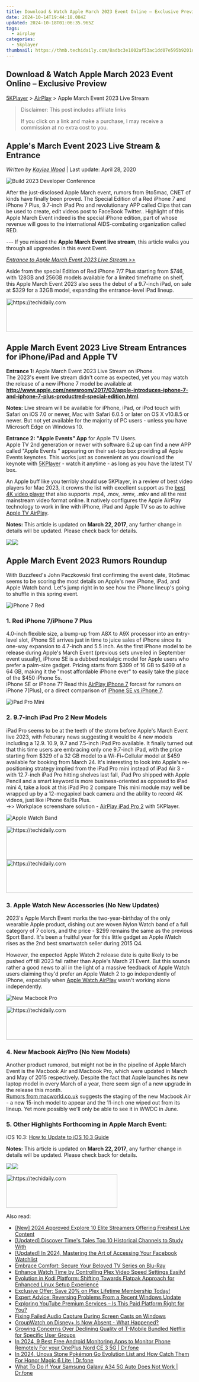 ```yaml
---
title: Download & Watch Apple March 2023 Event Online – Exclusive Preview
date: 2024-10-14T19:44:18.084Z
updated: 2024-10-18T01:06:35.965Z
tags:
  - airplay
categories:
  - 5kplayer
thumbnail: https://thmb.techidaily.com/8adbc3e1002af53ac1dd07e595b9201d8f833bc6b6d5a625a2b610c81d2e7f3d.jpg
---
```


## Download & Watch Apple March 2023 Event Online – Exclusive Preview

[5KPlayer](https://tools.techidaily.com/5kplayer/products/) \> [AirPlay](https://tools.techidaily.com/5kplayer/airplay/) \> Apple March Event 2023 Live Stream

>  Disclaimer: This post includes affiliate links
>
>  If you click on a link and make a purchase, I may receive a commission at no extra cost to you.
>

## Apple's March Event 2023 Live Stream & Entrance

 _Written by [Kaylee Wood](https://www.quora.com/profile/Amanda-Hu-21)_ | Last update: April 28, 2020

![Build 2023 Developer Conference](https://www.5kplayer.com/airplay/img/apple-march-event.png)

 After the just-disclosed Apple March event, rumors from 9to5mac, CNET of kinds have finally been proved. The Special Edition of a Red iPhone 7 and iPhone 7 Plus, 9.7-inch iPad Pro and revolutionary APP called Clips that can be used to create, edit videos post to FaceBook Twitter.. Highlight of this Apple March Event indeed is the special iPhone edition, part of whose revenue will goes to the international AIDS-combating organization called RED.

\--- If you missed the **Apple March Event live stream**, this article walks you through all upgreades in this event Event. 

[_Entrance to Apple March Event 2023 Live Stream >>_](https://tools.techidaily.com/5kplayer/airplay/) 

 Aside from the special Edition of Red iPhone 7/7 Plus starting from $746, with 128GB and 256GB models available for a limited timeframe on shelf, this Apple March Event 2023 also sees the debut of a 9.7-inch iPad, on sale at $329 for a 32GB model, expanding the entrance-level iPad lineup.

<!-- affiliate ads begin -->
<a href="https://appsumo.8odi.net/c/5597632/2068407/7443" target="_top" id="2068407">
  <img src="//a.impactradius-go.com/display-ad/7443-2068407" border="0" alt="https://techidaily.com" width="728" height="90"/>
</a>
<img height="0" width="0" src="https://appsumo.8odi.net/i/5597632/2068407/7443" style="position:absolute;visibility:hidden;" border="0" />
<!-- affiliate ads end -->

##  Apple March Event 2023 Live Stream Entrances for iPhone/iPad and Apple TV

**Entrance 1:** Apple March Event 2023 Live Stream on iPhone.  
 The 2023's event live stream didn't come as expected, yet you may watch the release of a new iPhone 7 model be available at **http://www.apple.com/newsroom/2017/03/apple-introduces-iphone-7-and-iphone-7-plus-productred-special-edition.html**.  

**Notes:** Live stream will be available for iPhone, iPad, or iPod touch with Safari on iOS 7.0 or newer, Mac with Safari 6.0.5 or later on OS X v10.8.5 or newer. But not yet available for the majority of PC users - unless you have Microsoft Edge on Windows 10.

**Entrance 2:** **"Apple Events" App** for Apple TV Users.  
Apple TV 2nd generation or newer with software 6.2 up can find a new APP called "Apple Events " appearing on their set-top box providing all Apple Events keynotes. This works just as convenient as you download the keynote with [5KPlayer](https://tools.techidaily.com/5kplayer/products/) \- watch it anytime - as long as you have the latest TV box.

An Apple buff like you terribly should use 5KPlayer, in a review of best video players for Mac 2023, it crowns the list with excellent support as the [best 4K video player](https://tools.techidaily.com/5kplayer/video-music-player/) that also supports .mp4, .mov, .wmv, .mkv and all the rest mainstream video format online. It natively configures the Apple AirPlay technology to work in line with iPhone, iPad and Apple TV so as to achive [Apple TV AirPlay](https://tools.techidaily.com/5kplayer/airplay/).

**Notes:**  This article is updated on **March 22, 2017**, any further change in details will be updated. Please check back for details.

[![](https://www.5kplayer.com/airplay/../button/freedownwhitewin.png)](https://tools.techidaily.com/5kplayer/products/)[![](https://www.5kplayer.com/airplay/../button/freedownbackmac.png)](https://tools.techidaily.com/5kplayer/products/) 

##  Apple March Event 2023 Rumors Roundup

With Buzzfeed's John Paczkowski first confirming the event date, 9to5mac seems to be scoring the most details on Apple's new iPhone, iPad, and Apple Watch band. Let's jump right in to see how the iPhone lineup's going to shuffle in this spring event.  

![iPhone 7 Red](https://www.5kplayer.com/airplay/img/red-iphone-7.jpg) 

### 1\. Red iPhone 7/iPhone 7 Plus

4.0-inch flexible size, a bump-up from A8X to A9X processor into an entry-level slot, iPhone SE arrives just in time to juice sales of iPhone since its one-way expansion to 4.7-inch and 5.5 inch. As the first iPhone model to be release during Apple's March Event (previous sets unveiled in September event usually), iPhone SE is a dubbed nostalgic model for Apple users who prefer a palm-size gadget. Pricing starts from $399 of 16 GB to $499 of a 64 GB, making it the "most affordable iPhone ever" to easily take the place of the $450 iPhone 5s.   
 iPhone SE or iPhone 7? Read this [AirPlay iPhone 7](https://tools.techidaily.com/5kplayer/airplay/) forcast for rumors on iPhone 7(Plus), or a direct comparison of [iPhone SE vs iPhone 7](https://tools.techidaily.com/macxdvd/products/).

![iPad Pro Mini](https://www.5kplayer.com/airplay/img/ipad-pro-mini.jpg) 

### 2\. 9.7-inch iPad Pro 2 New Models

iPad Pro seems to be at the teeth of the storm before Apple's March Event live 2023, with Feburary news suggesting it would be 4 new models including a 12.9\. 10.9, 9.7 and 7.5-inch iPad Pro available. It finally turned out that this time users are embracing only one 9.7-inch iPad, with the price starting from $329 of a 32 GB model to a Wi-Fi+Cellular model at $459 available for booking from March 24\. It's interesting to look into Apple's re-positioning strategy implied from the iPad Pro mini instead of iPad Air 3 - with 12.7-inch iPad Pro hitting shelves last fall, iPad Pro shipped with Apple Pencil and a smart keyword is more business-oriented as opposed to iPad mini 4, take a look at this iPad Pro 2 compare This mini module may well be wrapped up by a 12-megapixel back camera and the ability to record 4K videos, just like iPhone 6s/6s Plus.  
\->> Workplace screenshare solution - [AirPlay iPad Pro 2](https://tools.techidaily.com/5kplayer/airplay/) with 5KPlayer.

![Apple Watch Band](https://www.5kplayer.com/airplay/img/apple-watch-hermes.jpg)

<!-- affiliate ads begin -->
<a href="https://aligracehair.sjv.io/c/5597632/1934188/19272" target="_top" id="1934188">
  <img src="//a.impactradius-go.com/display-ad/19272-1934188" border="0" alt="https://techidaily.com" width="728" height="90"/>
</a>
<img height="0" width="0" src="https://aligracehair.sjv.io/i/5597632/1934188/19272" style="position:absolute;visibility:hidden;" border="0" />
<!-- affiliate ads end -->

<!-- affiliate ads begin -->
<a href="https://aligracehair.sjv.io/c/5597632/2016170/19272" target="_top" id="2016170">
  <img src="//a.impactradius-go.com/display-ad/19272-2016170" border="0" alt="https://techidaily.com" width="728" height="90"/>
</a>
<img height="0" width="0" src="https://aligracehair.sjv.io/i/5597632/2016170/19272" style="position:absolute;visibility:hidden;" border="0" />
<!-- affiliate ads end -->

### 3\. Apple Watch New Accessories (No New Updates)

2023's Apple March Event marks the two-year-birthday of the only wearable Apple product, dishing out are woven Nylon Watch band of a full category of 7 colors, and the price - $299 remains the same as the previous Sport Band. It's been a fruitful year for this little gadget as Apple iWatch rises as the 2nd best smartwatch seller during 2015 Q4.

 However, the expected Apple Watch 2 release date is quite likely to be pushed off till 2023 fall rather than Apple's March 21 Event. But this sounds rather a good news to all in the light of a massive feedback of Apple Watch users claiming they'd prefer an Apple Watch 2 to go independently of iPhone, espacially when [Apple Watch AirPlay](https://tools.techidaily.com/5kplayer/airplay/) wasn't working alone independently.

![New Macbook Pro](https://www.5kplayer.com/airplay/img/macbook-pro.jpg)

<!-- affiliate ads begin -->
<a href="https://appsumo.8odi.net/c/5597632/2082533/7443" target="_top" id="2082533">
  <img src="//a.impactradius-go.com/display-ad/7443-2082533" border="0" alt="https://techidaily.com" width="728" height="90"/>
</a>
<img height="0" width="0" src="https://appsumo.8odi.net/i/5597632/2082533/7443" style="position:absolute;visibility:hidden;" border="0" />
<!-- affiliate ads end -->

### 4\. New Macbook Air/Pro (No New Models)

Another product rumored, but might not be in the pipeline of Apple March Event is the Macbook Air and Macbook Pro, which were updated in March and May of 2015 respectively. Despite the fact that Apple launches its new laptop model in every March of a year, there seem sign of a new upgrade in the release this month.  
[Rumors from macworld.co.uk](http://www.macworld.co.uk/news/mac/2016-macbook-pro-retina-release-date-march-invite-how-to-watch-3593988/) suggests the staging of the new Macbook Air - a new 15-inch model to appear and the 11-inch one wiped out from its lineup. Yet more possibly we'll only be able to see it in WWDC in June. 

### 5\. Other Highlights Forthcoming in Apple March Event:

iOS 10.3: [How to Update to iOS 10.3 Guide](https://tools.techidaily.com/5kplayer/airplay/)

**Notes:**  This article is updated on **March 22, 2017**, any further change in details will be updated. Please check back for details.

[![](https://www.5kplayer.com/airplay/../button/freedownwhitewin.png)](https://tools.techidaily.com/5kplayer/products/)[![](https://www.5kplayer.com/airplay/../button/freedownbackmac.png)](https://tools.techidaily.com/5kplayer/products/)

<!-- affiliate ads begin -->
<a href="https://25home.pxf.io/c/5597632/2148645/16836" target="_top" id="2148645">
  <img src="//a.impactradius-go.com/display-ad/16836-2148645" border="0" alt="https://techidaily.com" width="300" height="90"/>
</a>
<img height="0" width="0" src="https://25home.pxf.io/i/5597632/2148645/16836" style="position:absolute;visibility:hidden;" border="0" />
<!-- affiliate ads end -->

<ins class="adsbygoogle"
     style="display:block"
     data-ad-format="autorelaxed"
     data-ad-client="ca-pub-7571918770474297"
     data-ad-slot="1223367746"></ins>

<ins class="adsbygoogle"
     style="display:block"
     data-ad-client="ca-pub-7571918770474297"
     data-ad-slot="8358498916"
     data-ad-format="auto"
     data-full-width-responsive="true"></ins>

<span class="atpl-alsoreadstyle">Also read:</span>
<div><ul>
<li><a href="https://fox-info.techidaily.com/new-2024-approved-explore-10-elite-streamers-offering-freshest-live-content/"><u>[New] 2024 Approved Explore 10 Elite Streamers Offering Freshest Live Content</u></a></li>
<li><a href="https://youtube-videos.techidaily.com/updated-discover-times-tales-top-10-historical-channels-to-study-with/"><u>[Updated] Discover Time's Tales Top 10 Historical Channels to Study With</u></a></li>
<li><a href="https://facebook-videos.techidaily.com/updated-in-2024-mastering-the-art-of-accessing-your-facebook-watchlist/"><u>[Updated] In 2024, Mastering the Art of Accessing Your Facebook Watchlist</u></a></li>
<li><a href="https://media-tips.techidaily.com/embrace-comfort-secure-your-beloved-tv-series-on-blu-ray/"><u>Embrace Comfort: Secure Your Beloved TV Series on Blu-Ray</u></a></li>
<li><a href="https://media-tips.techidaily.com/enhance-watch-time-by-controlling-plex-video-speed-settings-easily/"><u>Enhance Watch Time by Controlling Plex Video Speed Settings Easily!</u></a></li>
<li><a href="https://media-tips.techidaily.com/evolution-in-kodi-platform-shifting-towards-flatpak-approach-for-enhanced-linux-setup-experience/"><u>Evolution in Kodi Platform: Shifting Towards Flatpak Approach for Enhanced Linux Setup Experience</u></a></li>
<li><a href="https://media-tips.techidaily.com/exclusive-offer-save-20-on-plex-lifetime-membership-today/"><u>Exclusive Offer: Save 20% on Plex Lifetime Membership Today!</u></a></li>
<li><a href="https://win11-tips.techidaily.com/expert-advice-reversing-problems-from-a-recent-windows-update/"><u>Expert Advice: Reversing Problems From a Recent Windows Update</u></a></li>
<li><a href="https://media-tips.techidaily.com/exploring-youtube-premium-services-is-this-paid-platform-right-for-you/"><u>Exploring YouTube Premium Services – Is This Paid Platform Right for You?</u></a></li>
<li><a href="https://win11.techidaily.com/fixing-failed-audio-capture-during-screen-casts-on-windows/"><u>Fixing Failed Audio Capture During Screen Casts on Windows</u></a></li>
<li><a href="https://media-tips.techidaily.com/groupwatch-on-disneyplus-is-now-absent-what-happened/"><u>GroupWatch on Disney+ Is Now Absent - What Happened?</u></a></li>
<li><a href="https://media-tips.techidaily.com/growing-concerns-over-declining-quality-of-t-mobile-bundled-netflix-for-specific-user-groups/"><u>Growing Concerns Over Declining Quality of T-Mobile Bundled Netflix for Specific User Groups</u></a></li>
<li><a href="https://android-location.techidaily.com/in-2024-9-best-free-android-monitoring-apps-to-monitor-phone-remotely-for-your-oneplus-nord-ce-3-5g-drfone-by-drfone-virtual/"><u>In 2024, 9 Best Free Android Monitoring Apps to Monitor Phone Remotely For your OnePlus Nord CE 3 5G | Dr.fone</u></a></li>
<li><a href="https://pokemon-go-android.techidaily.com/in-2024-unova-stone-pokemon-go-evolution-list-and-how-catch-them-for-honor-magic-6-lite-drfone-by-drfone-virtual-android/"><u>In 2024, Unova Stone Pokémon Go Evolution List and How Catch Them For Honor Magic 6 Lite | Dr.fone</u></a></li>
<li><a href="https://howto.techidaily.com/what-to-do-if-your-samsung-galaxy-a34-5g-auto-does-not-work-drfone-by-drfone-fix-android-problems-fix-android-problems/"><u>What To Do if Your Samsung Galaxy A34 5G Auto Does Not Work | Dr.fone</u></a></li>
</ul></div>

